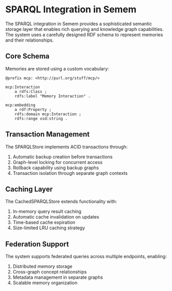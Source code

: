 # SPARQL Integration in Semem

The SPARQL integration in Semem provides a sophisticated semantic storage layer that enables rich querying and knowledge graph capabilities. The system uses a carefully designed RDF schema to represent memories and their relationships.

## Core Schema
Memories are stored using a custom vocabulary:
```turtle
@prefix mcp: <http://purl.org/stuff/mcp/>

mcp:Interaction 
    a rdfs:Class ;
    rdfs:label "Memory Interaction" .

mcp:embedding
    a rdf:Property ;
    rdfs:domain mcp:Interaction ;
    rdfs:range xsd:string .
```

## Transaction Management
The SPARQLStore implements ACID transactions through:
1. Automatic backup creation before transactions
2. Graph-level locking for concurrent access
3. Rollback capability using backup graphs
4. Transaction isolation through separate graph contexts

## Caching Layer
The CachedSPARQLStore extends functionality with:
1. In-memory query result caching
2. Automatic cache invalidation on updates
3. Time-based cache expiration
4. Size-limited LRU caching strategy

## Federation Support
The system supports federated queries across multiple endpoints, enabling:
1. Distributed memory storage
2. Cross-graph concept relationships
3. Metadata management in separate graphs
4. Scalable memory organization